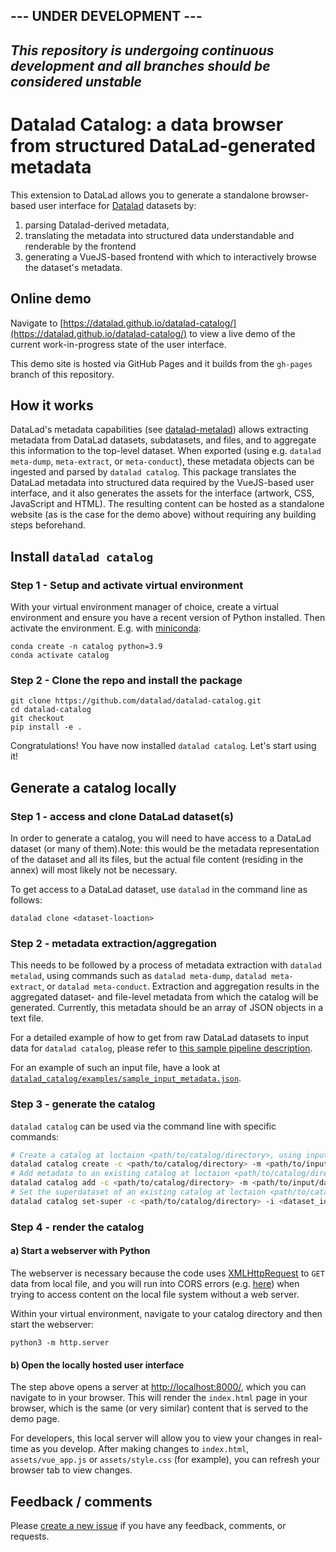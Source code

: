 ## --- UNDER DEVELOPMENT ---
*This repository is undergoing continuous development and all branches should be considered unstable*
---


# Datalad Catalog: a data browser from structured DataLad-generated metadata

This extension to DataLad allows you to generate a standalone browser-based user interface for [Datalad](https://www.datalad.org/) datasets by:
1. parsing Datalad-derived metadata,
2. translating the metadata into structured data understandable and renderable by the frontend
3. generating a VueJS-based frontend with which to interactively browse the dataset's metadata.

## Online demo

Navigate to [https://datalad.github.io/datalad-catalog/](https://datalad.github.io/datalad-catalog/) to view a live demo of the current work-in-progress state of the user interface.

This demo site is hosted via GitHub Pages and it builds from the `gh-pages` branch of this repository.

## How it works

DataLad's metadata capabilities (see [datalad-metalad](https://github.com/datalad/datalad-metalad)) allows extracting metadata from DataLad datasets, subdatasets, and files, and to aggregate this information to the top-level dataset. When exported (using e.g. `datalad meta-dump`, `meta-extract`, or `meta-conduct`), these metadata objects can be ingested and parsed by `datalad catalog`. This package translates the DataLad metadata into structured data required by the VueJS-based user interface, and it also generates the assets for the interface (artwork, CSS, JavaScript and HTML). The resulting content can be hosted as a standalone website (as is the case for the demo above) without requiring any building steps beforehand.

## Install `datalad catalog`

### Step 1 - Setup and activate virtual environment

With your virtual environment manager of choice, create a virtual environment and ensure
you have a recent version of Python installed. Then activate the environment. E.g. with
[miniconda](https://docs.conda.io/en/latest/miniconda.html#latest-miniconda-installer-links):

```
conda create -n catalog python=3.9
conda activate catalog
```

### Step 2 - Clone the repo and install the package

```
git clone https://github.com/datalad/datalad-catalog.git
cd datalad-catalog
git checkout
pip install -e .
```

Congratulations! You have now installed `datalad catalog`. Let's start using it!


## Generate a catalog locally

### Step 1 - access and clone DataLad dataset(s)
In order to generate a catalog, you will need to have access to a DataLad dataset (or many of them).Note: this would be the metadata representation of the dataset and all its files, but the actual file content (residing in the annex) will most likely not be necessary.

To get access to a DataLad dataset, use `datalad` in the command line as follows:
```
datalad clone <dataset-loaction>
```

### Step 2 - metadata extraction/aggregation
This needs to be followed by a process of metadata extraction with `datalad metalad`, using commands such as `datalad meta-dump`, `datalad meta-extract`, or `datalad meta-conduct`. Extraction and aggregation results in the aggregated dataset- and file-level metadata from which the catalog will be generated. Currently, this metadata should be an array of JSON objects in a text file.

For a detailed example of how to get from raw DataLad datasets to input data for `datalad catalog`, please refer to [this sample pipeline description](datalad_catalog/examples/sample_catalog_pipeline.md).

For an example of such an input file, have a look at [`datalad_catalog/examples/sample_input_metadata.json`](datalad_catalog/examples/sample_input_metadata.json).

### Step 3 - generate the catalog

`datalad catalog` can be used via the command line with specific commands:

```bash
# Create a catalog at loctaion <path/to/catalog/directory>, using input data located at <path/to/input/data>
datalad catalog create -c <path/to/catalog/directory> -m <path/to/input/data>
# Add metadata to an existing catalog at loctaion <path/to/catalog/directory>, using input data located at <path/to/input/data>
datalad catalog add -c <path/to/catalog/directory> -m <path/to/input/data>
# Set the superdataset of an existing catalog at loctaion <path/to/catalog/directory>, where the superdataset id and version are provided as arguments
datalad catalog set-super -c <path/to/catalog/directory> -i <dataset_id> -v <dataset_version>
```

### Step 4 - render the catalog

#### a) Start a webserver with Python

The webserver is necessary because the code uses [XMLHttpRequest](https://developer.mozilla.org/en-US/docs/Web/API/XMLHttpRequest) to `GET` data from local file, and you will run into CORS errors (e.g. [here](https://stackoverflow.com/questions/10752055/cross-origin-requests-are-only-supported-for-http-error-when-loading-a-local)) when trying to access content on the local file system without a web server.

Within your virtual environment, navigate to your catalog directory and then start the webserver:

```
python3 -m http.server
```

#### b) Open the locally hosted user interface

The step above opens a server at [http://localhost:8000/](http://localhost:8000/), which you can navigate to in your browser. This will render the `index.html` page in your browser, which is the same (or very similar) content that is served to the demo page.

For developers, this local server will allow you to view your changes in real-time as you develop. After making changes to `index.html`, `assets/vue_app.js` or `assets/style.css` (for example), you can refresh your browser tab to view changes.


## Feedback / comments

Please [create a new issue](https://github.com/jsheunis/data-browser-from-metadata/issues/new) if you have any feedback, comments, or requests.
